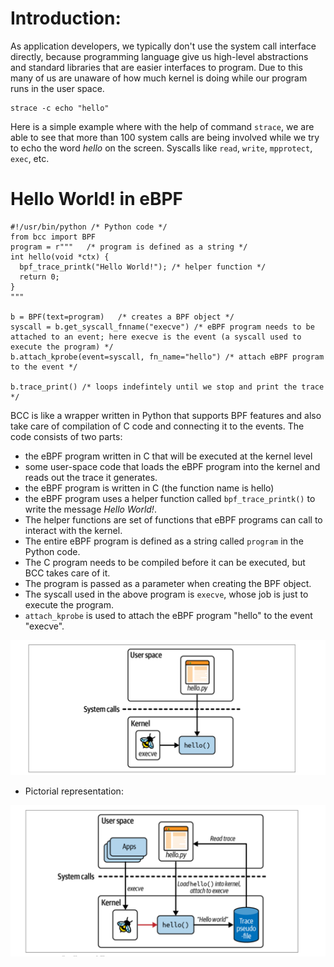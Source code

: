 # Introduction:
As application developers, we typically don't use the system call interface directly, because programming language give us high-level abstractions and standard libraries that are easier interfaces to program. Due to this many of us are unaware of how much kernel is doing while our program runs in the user space. 

```
strace -c echo "hello"
```
Here is a simple example where with the help of command ```strace```, we are able to see that more than 100 system calls are being involved while we try to echo the word *hello* on the screen. Syscalls like ```read```, ```write```, ```mpprotect```, ```exec```, etc. 



# Hello World! in eBPF
```
#!/usr/bin/python /* Python code */
from bcc import BPF
program = r"""   /* program is defined as a string */
int hello(void *ctx) {
  bpf_trace_printk("Hello World!"); /* helper function */
  return 0;
}
"""

b = BPF(text=program)   /* creates a BPF object */
syscall = b.get_syscall_fnname("execve") /* eBPF program needs to be attached to an event; here execve is the event (a syscall used to execute the program) */
b.attach_kprobe(event=syscall, fn_name="hello") /* attach eBPF program to the event */

b.trace_print() /* loops indefintely until we stop and print the trace */
```
BCC is like a wrapper written in Python that supports BPF features and also take care of compilation of C code and connecting it to the events. 
The code consists of two parts: 
- the eBPF program written in C that will be executed at the kernel level
- some user-space code that loads the eBPF program into the kernel and reads out the trace it generates.
- the eBPF program is written in C (the function name is hello)
- the eBPF program uses a helper function called ```bpf_trace_printk()``` to write the message *Hello World!*. 
- The helper functions are set of functions that eBPF programs can call to interact with the kernel. 
- The entire eBPF program is defined as a string called ```program``` in the Python code. 
- The C program needs to be compiled before it can be executed, but BCC takes care of it. 
- The program is passed as a parameter when creating the BPF object. 
- The syscall used in the above program is ```execve```, whose job is just to execute the program.
- ```attach_kprobe``` is used to attach the eBPF program "hello" to the event "execve".


![user-kernel](images/helloProg.png)

- Pictorial representation:

![user-kernel](images/helloWorldOperation.png)
